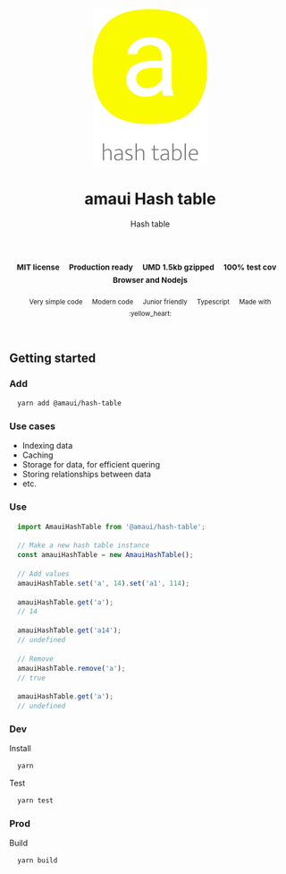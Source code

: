
</br >
</br >

<p align='center'>
  <a target='_blank' rel='noopener noreferrer' href='#'>
    <img src='utils/images/logo.svg' alt='amaui logo' />
  </a>
</p>

<h1 align='center'>amaui Hash table</h1>

<p align='center'>
  Hash table
</p>

<br />

<h3 align='center'>
  <sub>MIT license&nbsp;&nbsp;&nbsp;&nbsp;</sub>
  <sub>Production ready&nbsp;&nbsp;&nbsp;&nbsp;</sub>
  <sub>UMD 1.5kb gzipped&nbsp;&nbsp;&nbsp;&nbsp;</sub>
  <sub>100% test cov&nbsp;&nbsp;&nbsp;&nbsp;</sub>
  <sub>Browser and Nodejs</sub>
</h3>

<p align='center'>
  <sub>Very simple code&nbsp;&nbsp;&nbsp;&nbsp;</sub>
  <sub>Modern code&nbsp;&nbsp;&nbsp;&nbsp;</sub>
  <sub>Junior friendly&nbsp;&nbsp;&nbsp;&nbsp;</sub>
  <sub>Typescript&nbsp;&nbsp;&nbsp;&nbsp;</sub>
  <sub>Made with :yellow_heart:</sub>
</p>

<br />

## Getting started

### Add

```sh
  yarn add @amaui/hash-table
```

### Use cases
- Indexing data
- Caching
- Storage for data, for efficient quering
- Storing relationships between data
- etc.

### Use

```javascript
  import AmauiHashTable from '@amaui/hash-table';

  // Make a new hash table instance
  const amauiHashTable = new AmauiHashTable();

  // Add values
  amauiHashTable.set('a', 14).set('a1', 114);

  amauiHashTable.get('a');
  // 14

  amauiHashTable.get('a14');
  // undefined

  // Remove
  amauiHashTable.remove('a');
  // true

  amauiHashTable.get('a');
  // undefined
```

### Dev

Install

```sh
  yarn
```

Test

```sh
  yarn test
```

### Prod

Build

```sh
  yarn build
```
